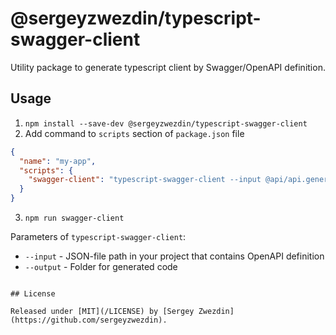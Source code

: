 # @sergeyzwezdin/typescript-swagger-client

Utility package to generate typescript client by Swagger/OpenAPI definition.

## Usage

1. `npm install --save-dev @sergeyzwezdin/typescript-swagger-client`
2. Add command to `scripts` section of `package.json` file
```json
{
  "name": "my-app",
  "scripts": {
    "swagger-client": "typescript-swagger-client --input @api/api.generated.json --output @api/generated"
  }
}
```
3. `npm run swagger-client`

Parameters of `typescript-swagger-client`:
- `--input` - JSON-file path in your project that contains OpenAPI definition
- `--output` - Folder for generated code

```

## License

Released under [MIT](/LICENSE) by [Sergey Zwezdin](https://github.com/sergeyzwezdin).
